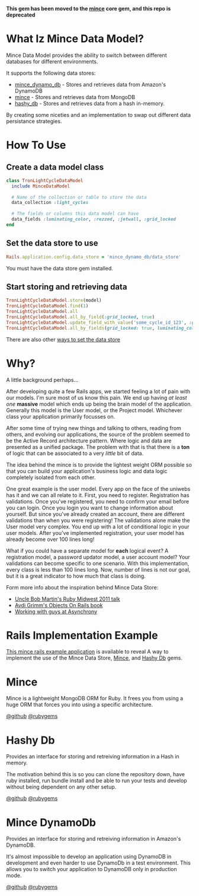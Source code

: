 **This gem has been moved to the [mince](https://github.com/coffeencoke/mince) core gem, and this repo is deprecated**

# What Iz Mince Data Model?

Mince Data Model provides the ability to switch between different databases for different environments.

It supports the following data stores:

- [mince_dynamo_db](https://github.com/coffeencoke/mince_dynamo_db) - Stores and retrieves data from Amazon's DynamoDB
- [mince](https://github.com/asynchrony/mince) - Stores and retrieves data from MongoDB
- [hashy_db](https://github.com/asynchrony/hashy_db) - Stores and retrieves data from a hash in-memory.

By creating some niceties and an implementation to swap out different data persistance strategies.  

# How To Use

## Create a data model class

```ruby
class TronLightCycleDataModel
  include MinceDataModel
  
  # Name of the collection or table to store the data
  data_collection :light_cycles
  
  # The fields or columns this data model can have
  data_fields :luminating_color, :rezzed, :jetwall, :grid_locked
end
```

## Set the data store to use

```ruby
Rails.application.config.data_store = 'mince_dynamo_db/data_store'
```
You must have the data store gem installed.

## Start storing and retrieving data

```ruby
TronLightCycleDataModel.store(model)
TronLightCycleDataModel.find(1)
TronLightCycleDataModel.all
TronLightCycleDataModel.all_by_field(:grid_locked, true)
TronLightCycleDataModel.update_field_with_value('some_cycle_id_123', :grid_locked, false)
TronLightCycleDataModel.all_by_fields(grid_locked: true, luminating_color: 'red')
```

There are also other [ways to set the data store](https://github.com/asynchrony/mince_data_model/wiki/ways-to-set-the-data-store)

# Why?

A little background perhaps...

After developing quite a few Rails apps, we started feeling a lot of pain with our models.  I'm sure most of us know this pain.  We end up having *at least one* **massive** model which ends up being the brain model of the application.  Generally this model is the User model, or the Project model.  Whichever class your application primarily focusses on.

After some time of trying new things and talking to others, reading from others, and evolving our applications, the source of the problem seemed to be the Active Record architecture pattern.  Where logic and data are presented as a unified package.  The problem with that is that there is a **ton** of logic that can be associated to a very *little* bit of data.

The idea behind the mince is to provide the lightest weight ORM possible so that you can build your application's business logic and data logic completely isolated from each other.

One great example is the user model. Every app on the face of the uniwebs has it and we can all relate to it. First, you need to register.  Registration has validations.  Once you've registered, you need to confirm your email before you can login.  Once you login you want to change information about yourself.  But since you've already created an account, there are different validations than when you were registering!  The validations alone make the User model very complex.  You end up with a lot of conditional logic in your user models.  After you've implemented registration, your user model has already become over 100 lines long!

What if you could have a separate model for **each** logical event?  A registration model, a password updator model, a user account model? Your validations can become specific to one scenario. With this implementation, every class is less than 100 lines long.  Now, number of lines is not our goal, but it is a great indicator to how much that class is doing.

Form more info about the inspiration behind Mince Data Store:

- [Uncle Bob Martin's Ruby Midwest 2011 talk](http://confreaks.com/videos/759-rubymidwest2011-keynote-architecture-the-lost-years)
- [Avdi Grimm's Objects On Rails book](http://devblog.avdi.org/2011/11/15/early-access-beta-of-objects-on-rails-now-available-2/)
- [Working with guys at Asynchrony](http://asynchrony.com)

# Rails Implementation Example

[This mince rails example application](https://github.com/coffeencoke/mince_rails_example) is available to reveal A way to implement the use of the Mince Data Store, [Mince](https://github.com/asynchrony/mince), and [Hashy Db](https://github.com/asynchrony/hashy_db) gems.

# Mince

Mince is a lightweight MongoDB ORM for Ruby.  It frees you from using a huge ORM that forces you into using a specific architecture.  

[@github](https://github.com/asynchrony/mince)
[@rubygems](https://rubygems.org/gems/mince)

# Hashy Db

Provides an interface for storing and retreiving information in a Hash in memory.

The motivation behind this is so you can clone the repository down, have ruby installed, run bundle install and be able to run your tests and develop without being dependent on any other setup.

[@github](https://github.com/asynchrony/hashy_db)
[@rubygems](https://rubygems.org/gems/hashy_db)

# Mince DynamoDb

Provides an interface for storing and retreiving information in Amazon's DynamoDB.

It's almost impossible to develop an application using DynamoDB in development and even harder to use DynamoDb in a test environment.  This allows you to switch your application to DynamoDB only in production mode.

[@github](https://github.com/coffeencoke/mince_dynamo_db)
[@rubygems](https://rubygems.org/gems/mince_dynamo_db)